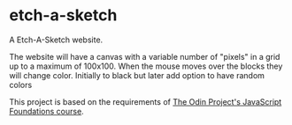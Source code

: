 # etch-a-sketch
A Etch-A-Sketch website.

The website will have a canvas with a variable number of "pixels" in a grid up to a maximum of 100x100.
When the mouse moves over the blocks they will change color. Initially to black but later add option to have random colors

This project is based on the requirements of [The Odin Project's JavaScript Foundations course](https://www.theodinproject.com/paths/foundations/courses/foundations/lessons/etch-a-sketch-project).
